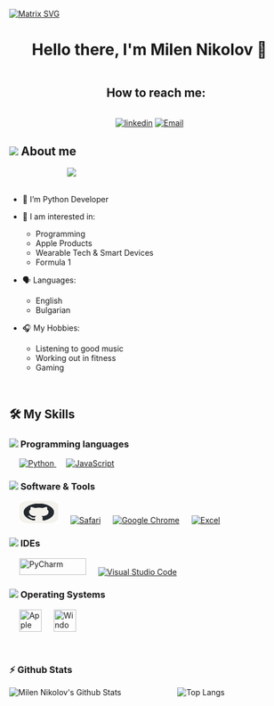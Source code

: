   [![Matrix SVG](https://raw.githubusercontent.com/rodrigograca31/rodrigograca31/master/matrix.svg)](https://www.youtube.com/watch?v=SDkAGkd4NLc) 
<p>
  <h1 align="center"><b>Hello there,  I'm Milen Nikolov 👋</b></h1>
</p>

<div id="user-content-toc">
    <ul align="center">
      <summary><h2 style="display: inline-block">How to reach me:</h2></summary>
    </ul>
  <!--icons and links-->
  <p align="center">
  <a href="https://www.linkedin.com/in/milen-nikolov-62455034b/" target="blank"><img align="center" src="https://user-images.githubusercontent.com/88904952/234979284-68c11d7f-1acc-4f0c-ac78-044e1037d7b0.png" alt="linkedin" height="50" width="50" /></a>
  <a href="mailto:milenski.nikolov@yahoo.com" target="blank"><img align="center" src="https://github.com/user-attachments/assets/e77799bd-8a56-47ed-bd0e-d6c766f30e20" alt="Email" title="milenski.nikolov@yahoo.com" height="50" width="50" /></a>
  </p>
  </div>

## <picture><img src = "https://github.com/7oSkaaa/7oSkaaa/blob/main/Images/about_me.gif?raw=true" width = 50px></picture> About me

<picture> <img align="right" src="https://github.com/7oSkaaa/7oSkaaa/blob/main/Images/Right_Side.gif?raw=true" width = 400px></picture>

<br><br>
- 🌱 I’m Python Developer

- 🧐 I am interested in:
  * Programming
  * Apple Products
  * Wearable Tech & Smart Devices
  * Formula 1
  
- 🗣️ Languages:
  * English
  * Bulgarian
    
- 🎧 My Hobbies:
  * Listening to good music
  * Working out in fitness
  * Gaming

<br>

## 🛠️ My Skills

### <picture> <img src = "https://github.com/7oSkaaa/7oSkaaa/blob/main/Images/Programming_Languages.gif?raw=true" width = 50px>  </picture> Programming languages

<p align="left"> 
  &emsp;
   <a href="https://www.python.org" target="_blank">
    <img alt="Python" src="https://img.shields.io/badge/Python%20-%2314354C.svg?style=plastic&logo=python&logoColor=white" width="100" height ="30">
  </a>
  &emsp;
  <a href="https://developer.mozilla.org/en-US/docs/Web/JavaScript" target="_blank"> 
     <img alt="JavaScript" src="https://img.shields.io/badge/JavaScript%20-%23F7DF1E.svg?style=plastic&logo=javascript&logoColor=black" width="100" height ="30">
   </a>
</p>

 ### <picture> <img src = "https://github.com/7oSkaaa/7oSkaaa/blob/main/Images/Software_Tools.gif?raw=true" width = 50px>  </picture> Software & Tools
 
<p align="left">
  &emsp;
    <a href="#"><img alt="GitHub" src="https://github.com/tandpfun/skill-icons/blob/main/icons/Github-Light.svg" title="GitHub" **alt="GitHub" width="70" height="40" ></a>
  &emsp;
    <a href="#"><img alt="Safari" src="https://logos-world.net/wp-content/uploads/2021/10/Safari-macOS-Logo-2020-present.png" title="Safari" width="70" height ="40" ></a>
  &emsp;
    <a href="#"><img alt="Google Chrome" src="https://logos-world.net/wp-content/uploads/2020/08/Google-Chrome-Logo-2011-2014.png" title="Google Chrome" width="70" height ="40" ></a>
  &emsp;
    <a href="#"><img alt="Excel" src="https://e7.pngegg.com/pngimages/246/141/png-clipart-microsoft-office-word-logo-microsoft-office-2016-office-online-microsoft-office-365-office-software-symbol-miscellaneous-text.png" title="Microsoft Excel" width="80" height ="40" ></a>
</p>

 ### <picture> <img src = "https://github.com/7oSkaaa/7oSkaaa/blob/main/Images/IDEs.gif?raw=true" width = 50px>  </picture> IDEs
 
<p align="left">
  &emsp;
    <a href="#"><img src="https://www.fullstackpython.com/img/logos/pycharm.jpg" title="PyCharm" **alt="PyCharm" width="120" height="30" /></a>
  &emsp;
    <a href="#"><img alt="Visual Studio Code" src="https://encrypted-tbn0.gstatic.com/images?q=tbn:ANd9GcQSQl7Vb1cN5wuA-_EBEaVP9zll9VE3xtRn1A&s" width="100" height ="30" /></a>
</p>


 ### <picture> <img src = "https://github.com/7oSkaaa/7oSkaaa/blob/main/Images/OS.gif?raw=true" width = 50px>  </picture> Operating Systems
 
<p align="left">
   &emsp;
    <a href="#"><img src="https://github.com/tandpfun/skill-icons/blob/main/icons/Apple-Light.svg" title="Apple" **alt="Apple" width="40" height="40" /></a>
  &emsp;
    <a href="#"><img src="https://github.com/tandpfun/skill-icons/blob/main/icons/Windows-Light.svg" title="Windows" **alt="Windows" width="40" height="40" ></a>
</p>

<br> 




### :zap: Github Stats

<img align="left" src="https://github-readme-stats.sumanth-talluri.vercel.app/api?username=Milenski1987&show_icons=true&title_color=fff&icon_color=79ff97&text_color=efefef&bg_color=000000" alt="Milen Nikolov's Github Stats" width="60%">

![Top Langs](https://github-readme-stats.vercel.app/api/top-langs/?username=Milenski1987&theme=dark&show_icons=true&bg_color=000000)
